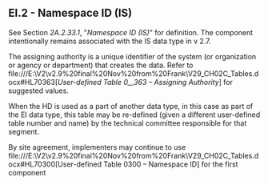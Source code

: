## EI.2 - Namespace ID (IS)

See Section _2A.2.33.1_, "_Namespace ID (IS)_" for definition. The component intentionally remains associated with the IS data type in v 2.7.

The assigning authority is a unique identifier of the system (or organization or agency or department) that creates the data. Refer to file:///E:\V2\v2.9%20final%20Nov%20from%20Frank\V29_CH02C_Tables.docx#HL70363[_User-defined Table 0__363 – Assigning Authority_] for suggested values.

When the HD is used as a part of another data type, in this case as part of the EI data type, this table may be re-defined (given a different user-defined table number and name) by the technical committee responsible for that segment.

By site agreement, implementers may continue to use file:///E:\V2\v2.9%20final%20Nov%20from%20Frank\V29_CH02C_Tables.docx#HL70300[User-defined Table 0300 – Namespace ID] for the first component
